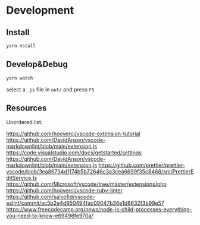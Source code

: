 # Development

## Install

```sh
yarn nstall
```

## Develop&Debug

```sh
yarn watch
```

select a `.js` file in `out/` and press `F5`

## Resources

Unordered list:

https://github.com/hoovercj/vscode-extension-tutorial
https://github.com/DavidAnson/vscode-markdownlint/blob/main/extension.js
https://code.visualstudio.com/docs/getstarted/settings
https://github.com/DavidAnson/vscode-markdownlint/blob/main/extension.js
https://github.com/prettier/prettier-vscode/blob/3ea86734d1174b5b72646c3a3cea6699f35c8468/src/PrettierEditService.ts
https://github.com/Microsoft/vscode/tree/master/extensions/php
https://github.com/hoovercj/vscode-ruby-linter
https://github.com/salvofid/vscode-eslint/commit/ac5b2e4d950494fac09047b36e1d8632f3b99e57
https://www.freecodecamp.org/news/node-js-child-processes-everything-you-need-to-know-e69498fe970a/

